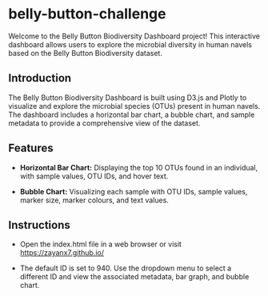 # belly-button-challenge

Welcome to the Belly Button Biodiversity Dashboard project! This interactive dashboard allows users to explore the microbial diversity in human navels based on the Belly Button Biodiversity dataset.

## Introduction

The Belly Button Biodiversity Dashboard is built using D3.js and Plotly to visualize and explore the microbial species (OTUs) present in human navels. The dashboard includes a horizontal bar chart, a bubble chart, and sample metadata to provide a comprehensive view of the dataset.

## Features

- **Horizontal Bar Chart:** Displaying the top 10 OTUs found in an individual, with sample values, OTU IDs, and hover text.

- **Bubble Chart:** Visualizing each sample with OTU IDs, sample values, marker size, marker colours, and text values.

## Instructions

- Open the index.html file in a web browser or visit https://zayanx7.github.io/

- The default ID is set to 940. Use the dropdown menu to select a different ID and view the associated metadata, bar graph, and bubble chart.
